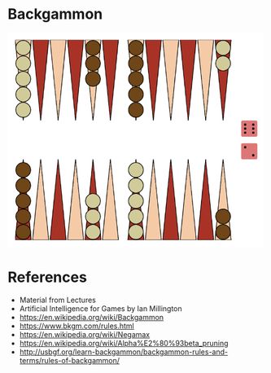 # Backgammon
![alt text](https://raw.githubusercontent.com/eggersa/Backgammon/master/docs/Screenshot.png)

# References

- Material from Lectures
- Artificial Intelligence for Games by Ian Millington
- https://en.wikipedia.org/wiki/Backgammon
- https://www.bkgm.com/rules.html
- https://en.wikipedia.org/wiki/Negamax
- https://en.wikipedia.org/wiki/Alpha%E2%80%93beta_pruning
- http://usbgf.org/learn-backgammon/backgammon-rules-and-terms/rules-of-backgammon/
